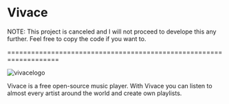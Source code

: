 # Vivace
NOTE: This project is canceled and I will not proceed to develope this any further. Feel free to copy the code if you want to.

===================================================================

![vivacelogo](https://user-images.githubusercontent.com/29477753/123559706-4bbaac00-d7a6-11eb-8cc3-f4d7a6b531c1.png)

Vivace is a free open-source music player. With Vivace you can listen to almost every artist around the world and create own playlists.
